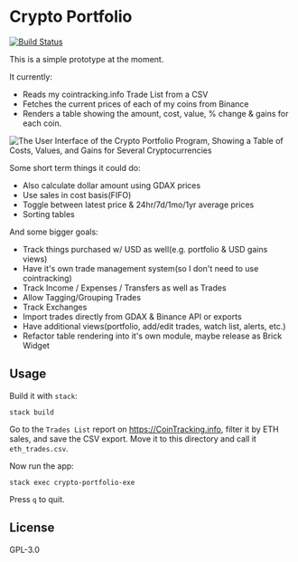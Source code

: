 # Crypto Portfolio

[![Build Status](https://travis-ci.org/prikhi/crypto-portfolio.svg?branch=master)](https://travis-ci.org/prikhi/crypto-portfolio)

This is a simple prototype at the moment.

It currently:

* Reads my cointracking.info Trade List from a CSV
* Fetches the current prices of each of my coins from Binance
* Renders a table showing the amount, cost, value, % change & gains for each
  coin.

![The User Interface of the Crypto Portfolio Program, Showing a Table of Costs, Values, and Gains for Several Cryptocurrencies](http://bugs.sleepanarchy.com/projects/crypto-portfolio/repository/revisions/master/entry/screenshot.png "KSP Automation Screenshot")


Some short term things it could do:

* Also calculate dollar amount using GDAX prices
* Use sales in cost basis(FIFO)
* Toggle between latest price & 24hr/7d/1mo/1yr average prices
* Sorting tables

And some bigger goals:

* Track things purchased w/ USD as well(e.g. portfolio & USD gains views)
* Have it's own trade management system(so I don't need to use cointracking)
* Track Income / Expenses / Transfers as well as Trades
* Allow Tagging/Grouping Trades
* Track Exchanges
* Import trades directly from GDAX & Binance API or exports
* Have additional views(portfolio, add/edit trades, watch list, alerts, etc.)
* Refactor table rendering into it's own module, maybe release as Brick Widget


## Usage

Build it with `stack`:

    stack build

Go to the `Trades List` report on https://CoinTracking.info, filter it by ETH
sales, and save the CSV export. Move it to this directory and call it
`eth_trades.csv`.

Now run the app:

    stack exec crypto-portfolio-exe

Press `q` to quit.


## License

GPL-3.0
